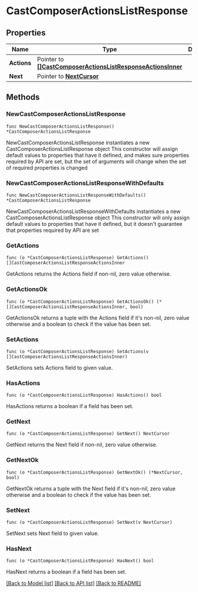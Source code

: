 # CastComposerActionsListResponse

## Properties

Name | Type | Description | Notes
------------ | ------------- | ------------- | -------------
**Actions** | Pointer to [**[]CastComposerActionsListResponseActionsInner**](CastComposerActionsListResponseActionsInner.md) |  | [optional] 
**Next** | Pointer to [**NextCursor**](NextCursor.md) |  | [optional] 

## Methods

### NewCastComposerActionsListResponse

`func NewCastComposerActionsListResponse() *CastComposerActionsListResponse`

NewCastComposerActionsListResponse instantiates a new CastComposerActionsListResponse object
This constructor will assign default values to properties that have it defined,
and makes sure properties required by API are set, but the set of arguments
will change when the set of required properties is changed

### NewCastComposerActionsListResponseWithDefaults

`func NewCastComposerActionsListResponseWithDefaults() *CastComposerActionsListResponse`

NewCastComposerActionsListResponseWithDefaults instantiates a new CastComposerActionsListResponse object
This constructor will only assign default values to properties that have it defined,
but it doesn't guarantee that properties required by API are set

### GetActions

`func (o *CastComposerActionsListResponse) GetActions() []CastComposerActionsListResponseActionsInner`

GetActions returns the Actions field if non-nil, zero value otherwise.

### GetActionsOk

`func (o *CastComposerActionsListResponse) GetActionsOk() (*[]CastComposerActionsListResponseActionsInner, bool)`

GetActionsOk returns a tuple with the Actions field if it's non-nil, zero value otherwise
and a boolean to check if the value has been set.

### SetActions

`func (o *CastComposerActionsListResponse) SetActions(v []CastComposerActionsListResponseActionsInner)`

SetActions sets Actions field to given value.

### HasActions

`func (o *CastComposerActionsListResponse) HasActions() bool`

HasActions returns a boolean if a field has been set.

### GetNext

`func (o *CastComposerActionsListResponse) GetNext() NextCursor`

GetNext returns the Next field if non-nil, zero value otherwise.

### GetNextOk

`func (o *CastComposerActionsListResponse) GetNextOk() (*NextCursor, bool)`

GetNextOk returns a tuple with the Next field if it's non-nil, zero value otherwise
and a boolean to check if the value has been set.

### SetNext

`func (o *CastComposerActionsListResponse) SetNext(v NextCursor)`

SetNext sets Next field to given value.

### HasNext

`func (o *CastComposerActionsListResponse) HasNext() bool`

HasNext returns a boolean if a field has been set.


[[Back to Model list]](../README.md#documentation-for-models) [[Back to API list]](../README.md#documentation-for-api-endpoints) [[Back to README]](../README.md)


